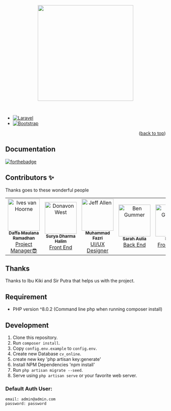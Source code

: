 <p align="center">
  <a href="https://smkn2-bjm.sch.id/">
    <img src="https://encrypted-tbn0.gstatic.com/images?q=tbn:ANd9GcRbzD03iHma9mkeBozQwTNgb7SKdxTB298ajA&usqp=CAU" height="300px">
  </a>
</p>

&nbsp;
* [![Laravel](https://laravel.com/img/logotype.min.svg)](https://laravel.com)
* [![Bootstrap](https://www.digitalentropy.co.uk/wp-content/uploads/2021/08/bootstrap.png)](https://getbootstrap.com)

<p align="right">(<a href="#top">back to top</a>)</p>

## Documentation

[![forthebadge](http://forthebadge.com/images/badges/built-with-love.svg)](http://forthebadge.com)

## Contributors ✨

Thanks goes to these wonderful people

<!-- ALL-CONTRIBUTORS-LIST:START - Do not remove or modify this section -->
<!-- prettier-ignore-start -->
<!-- markdownlint-disable -->
<table>
  <tr>
    <td align="center">
    <a href="https://www.instagram.com/daffapark_/">
    <img src="https://images-wixmp-ed30a86b8c4ca887773594c2.wixmp.com/f/0d34884d-f39f-4448-b149-76fa1caaaea7/dej4qlx-7faaf6af-757f-4a0b-b05c-da0cadeb5654.jpg?token=eyJ0eXAiOiJKV1QiLCJhbGciOiJIUzI1NiJ9.eyJzdWIiOiJ1cm46YXBwOjdlMGQxODg5ODIyNjQzNzNhNWYwZDQxNWVhMGQyNmUwIiwiaXNzIjoidXJuOmFwcDo3ZTBkMTg4OTgyMjY0MzczYTVmMGQ0MTVlYTBkMjZlMCIsIm9iaiI6W1t7InBhdGgiOiJcL2ZcLzBkMzQ4ODRkLWYzOWYtNDQ0OC1iMTQ5LTc2ZmExY2FhYWVhN1wvZGVqNHFseC03ZmFhZjZhZi03NTdmLTRhMGItYjA1Yy1kYTBjYWRlYjU2NTQuanBnIn1dXSwiYXVkIjpbInVybjpzZXJ2aWNlOmZpbGUuZG93bmxvYWQiXX0.iJr4JnBE9C14b1hIUBl558g88WMOJMsGjTpIq0M72E4" width="100px;" alt="Ives van Hoorne"/>
    <br />
    <sub>
    <b>Daffa Maulana Ramadhan</b>
    </sub>
    </a>
    <br />
    <a href="#question-CompuIves" title="Answering Questions">Project Manager😎</a>
    <a href="https://github.com/codesandbox/codesandbox-client/issues?q=author%3ACompuIves">
    <a href="https://github.com/codesandbox/codesandbox-client/commits?author=CompuIves"></td>
    <td align="center">
    <a href="https://www.instagram.com/surya.dhl/">
    <img src="https://encrypted-tbn0.gstatic.com/images?q=tbn:ANd9GcQmstFp6jtFIppkzGYGCSnsVeUWrIAHIJnZyg&usqp=CAU" width="100px;" alt="Donavon West">
    <br />
    <sub>
    <b>Surya Dharma Halim</b>
    </sub>
    </a>
    <br />
    <a href="https://github.com/codesandbox/codesandbox-client/commits?author=donavon" title="Code">Front End</a>
    </td>
    <td align="center">
    <a href="https://www.instagram.com/fazri70/">
    <img src="https://encrypted-tbn0.gstatic.com/images?q=tbn:ANd9GcSPpd2dKUULlTHDgoufs2wFrK7KQlYsPp5WFw&usqp=CAU" width="100px;" alt="Jeff Allen"/>
    <br />
    <sub>
    <b>Muhammad Fazri</b>
    </sub>
    </a>
    <br />
    <a href="https://github.com/codesandbox/codesandbox-client/commits?author=vueu" title="Code">UI/UX Designer</a>
    </td>
    <td align="center">
    <a href="https://www.instagram.com/sarahaulia.z/">
    <img src="https://cdn1-production-images-kly.akamaized.net/g7U0DsHebmKK6go4L_jhNwMNRD8=/1200x1200/smart/filters:quality(75):strip_icc():format(webp)/kly-media-production/medias/869253/original/042739000_1430826088-Cover.jpg" width="100px;" alt="Ben Gummer"/>
    <br />
    <sub>
    <b>Sarah Aulia</b>
    </sub>
    </a>
    <br />
    <a href="https://github.com/codesandbox/codesandbox-client/commits?author=bengummer" title="Code">Back End</a>
    </td>
    <td align="center">
    <a href="https://www.instagram.com/vviviaaaa/?hl=id">
    <img src="https://encrypted-tbn0.gstatic.com/images?q=tbn:ANd9GcSBHA2wU8Uo2Sv26iLP3kcWpLBTnkRwzlzjZQ&usqp=CAU" width="100px;" alt="James Gillmore"/><br />
    <sub>
    <b>Selvia</b>
    </sub>
    </a>
    <br />
    <a href="https://github.com/codesandbox/codesandbox-client/commits?author=faceyspacey" title="Code">Front End</a> <a href="https://github.com/codesandbox/codesandbox-client/issues?q=author%3Afaceyspacey" title="Bug reports">🐛</a>
    </td>
    <td align="center">
    <a href="https://instagram.com/novalds_?igshid=YmMyMTA2M2Y=">
    <img src="https://www.meme-arsenal.com/memes/dead400ff8cf8392baa440de22fb15cf.jpg" width="100px;" alt="Ade Viankakrisna Fadlil"/>
    <br />
    <sub>
    <b>Muhammad Naufal</b>
    </sub>
    </a>
    <br />
    <a href="https://github.com/codesandbox/codesandbox-client/commits?author=viankakrisna" title="Code">UI/UX Designer</a></td>
  </tr>
  </table>

<!-- markdownlint-enable -->
<!-- prettier-ignore-end -->
<!-- ALL-CONTRIBUTORS-LIST:END -->

## Thanks

Thanks to Ibu Kiki and Sir Putra that helps us with the project.

## Requirement 
- PHP version ^8.0.2 (Command line php when running composer install)

## Development

1. Clone this repository.
2. Run `composer install`.
3. Copy `config.env.example` to `config.env`.
4. Create new Database `cv_online`.
5. create new key 'php artisan key:generate'
6. Install NPM Dependencies 'npm install'
7. Run `php artisan migrate --seed`.
8. Serve using `php artisan serve` or your favorite web server.

### Default Auth User:

```
email: admin@admin.com
password: password
```
